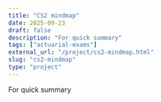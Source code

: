 ```yaml
---
title: "CS2 mindmap"
date: 2025-09-23
draft: false
description: "For quick summary"
tags: ["actuarial-exams"]
external_url: "/project/cs2-mindmap.html"
slug: "cs2-mindmap"
type: "project"
---
```


For quick summary

<!-- This redirects to the full interactive mindmap -->